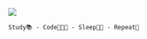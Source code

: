![](https://s10.gifyu.com/images/ezgif-7-0e2de5f50ae6.gif)

`Study📚 - Code👨🏻‍💻 - Sleep🛌🏻 - Repeat🔁`



